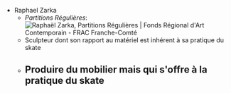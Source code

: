 - Raphael Zarka
	- *Partitions Régulières*: ![Raphaël Zarka, Partitions Régulières | Fonds Régional d'Art Contemporain -  FRAC Franche-Comté](https://www.frac-franche-comte.fr/sites/default/files/styles/visuel_max_width/public/expositions/zarka-top.jpg?itok=Qiv6el-W)
	- Sculpteur dont son rapport au matériel est inhérent à sa pratique du skate
	- Produire du mobilier mais qui s'offre à la pratique du skate
		-